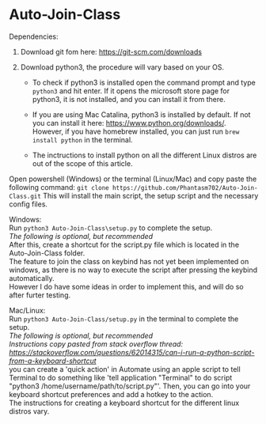 # Auto-Join-Class
    
Dependencies:   
1) Download git fom here: https://git-scm.com/downloads  
2) Download python3, the procedure will vary based on your OS.  
    
    - To check if python3 is installed open the command prompt and type `python3` and hit enter. If it opens the microsoft store page for python3, it is not installed, and you can install it from there.  
    
    - If you are using Mac Catalina, python3 is installed by default. If not you can install it here: https://www.python.org/downloads/.    
      However, if you have homebrew installed, you can just run `brew install python` in the terminal.  
    
    - The inctructions to install python on all the different Linux distros are out of the scope of this article.   
    
    
Open powershell (Windows) or the terminal (Linux/Mac) and copy paste the following command:
```git clone https://github.com/Phantasm702/Auto-Join-Class.git```
This will install the main script, the setup script and the necessary config files.
    
Windows:    
Run `python3 Auto-Join-Class\setup.py` to complete the setup.   
*The following is optional, but recommended*    
After this, create a shortcut for the script.py file which is located in the Auto-Join-Class folder.    
The feature to join the class on keybind has not yet been implemented on windows, as there is no way to execute the script after pressing the keybind automatically.    
However I do have some ideas in order to implement this, and will do so after furter testing.   
    
Mac/Linux:      
Run `python3 Auto-Join-Class/setup.py` in the terminal to complete the setup.   
*The following is optional, but recommended*    
*Instructions copy pasted from stack overflow thread: https://stackoverflow.com/questions/62014315/can-i-run-a-python-script-from-a-keyboard-shortcut*  
you can create a 'quick action' in Automate using an apple script to tell Terminal to do something like 'tell application "Terminal" to do script "python3    /home/username/path/to/script.py"'. Then, you can go into your keyboard shortcut preferences and add a hotkey to the action.  
The instructions for creating a keyboard shortcut for the different linux distros vary. 
